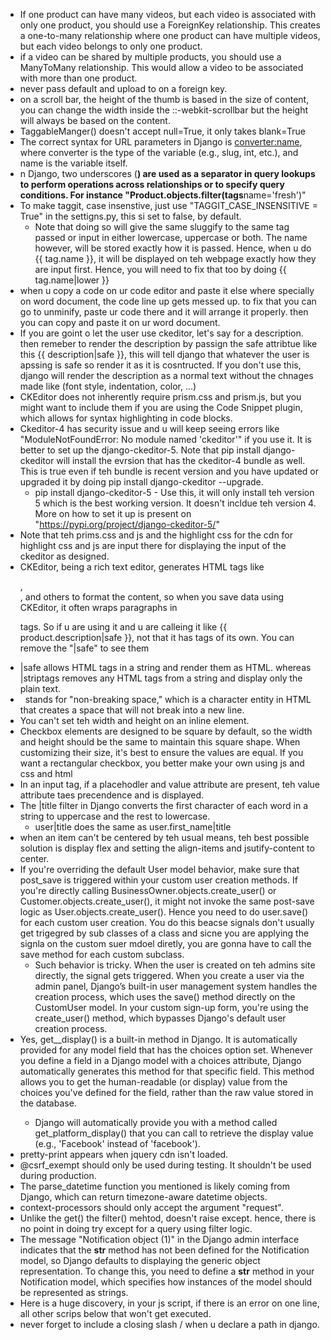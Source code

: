 - If one product can have many videos, but each video is associated with only one product, you should use a ForeignKey relationship. This creates a one-to-many relationship where one product can have multiple videos, but each video belongs to only one product.
- if a video can be shared by multiple products, you should use a ManyToMany relationship. This would allow a video to be associated with more than one product.
- never pass default and upload to on a foreign key.
- on a scroll bar, the height of the thumb is based in the size of content, you can change the width inside the ::-webkit-scrollbar but the height will always be based on the content.
- TaggableManger() doesn't accept null=True, it only takes blank=True
- The correct syntax for URL parameters in Django is <converter:name>, where converter is the type of the variable (e.g., slug, int, etc.), and name is the variable itself.
- n Django, two underscores (**) are used as a separator in query lookups to perform operations across relationships or to specify query conditions. For instance "Product.objects.filter(tags**name='fresh')"
- To make taggit, case insenstive, just use "TAGGIT_CASE_INSENSITIVE = True" in the settigns.py, this si set to false, by default.
  - Note that doing so will give the same sluggify to the same tag passed or input in either lowercase, uppercase or both. The name however, will be stored exactly how it is passed. Hence, when u do {{ tag.name }}, it will be displayed on teh webpage exactly how they are input first. Hence, you will need to fix that too by doing {{ tag.name|lower }}
- when u copy a code on ur code editor and paste it else where specially on word document, the code line up gets messed up. to fix that you can go to unminify, paste ur code there and it will arrange it properly. then you can copy and paste it on ur word document.
- If you are goint o let the user use ckeditor, let's say for a description. then remeber to render the description by passign the safe attribtue like this {{ description|safe }}, this will tell django that whatever the user is apssing is safe so render it as it is cosntructed. If you don't use this, django will render the description as a normal text without the chnages made like (font style, indentation, color, ...)
- CKEditor does not inherently require prism.css and prism.js, but you might want to include them if you are using the Code Snippet plugin, which allows for syntax highlighting in code blocks.
- Ckeditor-4 has security issue and u will keep seeing errors like "ModuleNotFoundError: No module named 'ckeditor'" if you use it. It is better to set up the django-ckeditor-5. Note that pip install django-ckeditor will install the evrsion that has the ckeditor-4 bundle as well. This is true even if teh bundle is recent version and you have updated or upgraded it by doing pip install django-ckeditor --upgrade.
  - pip install django-ckeditor-5 - Use this, it will only install teh version 5 which is the best working version. It doesn't incldue teh version 4. More on how to set it up is present on "https://pypi.org/project/django-ckeditor-5/"
- Note that teh prims.css and js and the highlight css for the cdn for highlight css and js are input there for displaying the input of the ckeditor as designed.
- CKEditor, being a rich text editor, generates HTML tags like <p>, <br>, and others to format the content, so when you save data using CKEditor, it often wraps paragraphs in <p> tags. So if u are using it and u are calleing it like {{ product.description|safe }}, not that it has tags of its own. You can remove the "|safe" to see them
- |safe allows HTML tags in a string and render them as HTML. whereas |striptags removes any HTML tags from a string and display only the plain text.
- &nbsp; stands for "non-breaking space," which is a character entity in HTML that creates a space that will not break into a new line.
- You can't set teh width and height on an inline element.
- Checkbox elements are designed to be square by default, so the width and height should be the same to maintain this square shape. When customizing their size, it's best to ensure the values are equal. If you want a rectangular checkbox, you better make your own using js and css and html
- In an input tag, if a placehodler and value attribute are present, teh value attribute taes precendence and is displayed.
- The |title filter in Django converts the first character of each word in a string to uppercase and the rest to lowercase.
  - user|title does the same as user.first_name|title
- when an item can't be centered by teh usual means, teh best possible solution is display flex and setting the align-items and jsutify-content to center.
- If you're overriding the default User model behavior, make sure that post_save is triggered within your custom user creation methods. If you're directly calling BusinessOwner.objects.create_user() or Customer.objects.create_user(), it might not invoke the same post-save logic as User.objects.create_user(). Hence you need to do user.save() for each custom user creation. You do this beacse signals don't usually get trigegred by sub classes of a class and sicne you are applying the signla on the custom suer mdoel diretly, you are gonna have to call the save method for each custom subclass.
  - Such behavior is tricky. When the user is created on teh admins site directly, the signal gets triggered. When you create a user via the admin panel, Django’s built-in user management system handles the creation process, which uses the save() method directly on the CustomUser model. In your custom sign-up form, you're using the create_user() method, which bypasses Django's default user creation process.
- Yes, get\_<fieldname>\_display() is a built-in method in Django. It is automatically provided for any model field that has the choices option set. Whenever you define a field in a Django model with a choices attribute, Django automatically generates this method for that specific field. This method allows you to get the human-readable (or display) value from the choices you've defined for the field, rather than the raw value stored in the database.
  - Django will automatically provide you with a method called get_platform_display() that you can call to retrieve the display value (e.g., 'Facebook' instead of 'facebook').
- pretty-print appears when jquery cdn isn't loaded.
- @csrf_exempt should only be used during testing. It shouldn't be used during production.
- The parse_datetime function you mentioned is likely coming from Django, which can return timezone-aware datetime objects.
- context-processors should only accept the argument "request".
- Unlike the get() the filter() mehtod, doesn't raise except. hence, there is no point in doing try except for a query using filter logic. 
- The message "Notification object (1)" in the Django admin interface indicates that the __str__ method has not been defined for the Notification model, so Django defaults to displaying the generic object representation. To change this, you need to define a __str__ method in your Notification model, which specifies how instances of the model should be represented as strings.
- Here is a huge discovery, in your js script, if there is an error on one line, all other scrips below that won't get executed. 
- never forget to include a closing slash / when u declare a path in django.